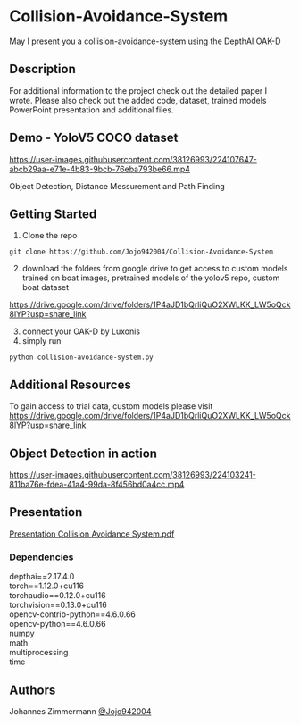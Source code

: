 # Collision-Avoidance-System


May I present you a collision-avoidance-system using the DepthAI OAK-D

## Description

For additional information to the project check out the detailed paper I wrote. Please also check out the added code, dataset, trained models PowerPoint presentation and additional files.

## Demo - YoloV5 COCO dataset


https://user-images.githubusercontent.com/38126993/224107647-abcb29aa-e71e-4b83-9bcb-76eba793be66.mp4

Object Detection,
Distance Messurement and Path Finding



## Getting Started

1. Clone the repo

```
git clone https://github.com/Jojo942004/Collision-Avoidance-System
```
2. download the folders from google drive to get access to custom models trained on boat images, pretrained models of the yolov5 repo, custom boat dataset

https://drive.google.com/drive/folders/1P4aJD1bQrliQuO2XWLKK_LW5oQck8lYP?usp=share_link

3. connect your OAK-D by Luxonis
4. simply run 

```
python collision-avoidance-system.py
```
## Additional Resources
To gain access to trial data, custom models please visit  
https://drive.google.com/drive/folders/1P4aJD1bQrliQuO2XWLKK_LW5oQck8lYP?usp=share_link

## Object Detection in action


https://user-images.githubusercontent.com/38126993/224103241-811ba76e-fdea-41a4-99da-8f456bd0a4cc.mp4

## Presentation


[Presentation Collision Avoidance System.pdf](https://github.com/Jojo942004/Collision-Avoidance-System/files/10934253/Presentation.Collision.Avoidance.System.pdf)

### Dependencies
depthai==2.17.4.0  
torch==1.12.0+cu116  
torchaudio==0.12.0+cu116  
torchvision==0.13.0+cu116  
opencv-contrib-python==4.6.0.66   
opencv-python==4.6.0.66  
numpy  
math  
multiprocessing  
time  


## Authors

Johannes Zimmermann
[@Jojo942004](https://github.com/Jojo942004)


